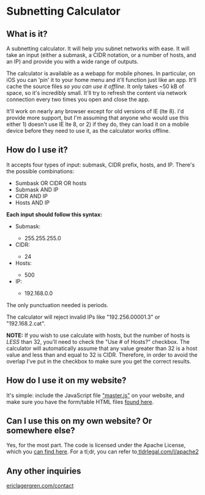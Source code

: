 <h1>Subnetting Calculator</h1>

<h2>What is it?</h2>
<p>A subnetting calculator. It will help you subnet networks with ease. It will take an input (either a submask, a CIDR notation, or a number of hosts, and an IP) and provide you with a wide range of outputs.</p>

<p>The calculator is available as a webapp for mobile phones. In particular, on iOS you can 'pin' it to your home menu and it'll function just like an app. It'll cache the source files
    <em>so you can use it offline</em>. It only takes ~50 kB of space, so it's incredibly small. It'll try to refresh the content via network connection every two times you open and close the app.</p>

<p>It'll work on nearly any browser except for old versions of IE (lte 8). I'd provide more support, but I'm assuming that anyone who would use this either 1) doesn't use IE lte 8, or 2) if they do, they can load it on a mobile device before they need to use it, as the calculator works offline.</p>

<h2 id="first">How do I use it?</h2>

It accepts four types of input: submask, CIDR prefix, hosts, and IP. There's the possible combinations:</p>

<ul style="list-style-type:disc">
    <li>Sumbask OR CIDR OR hosts</li>
    <li>Submask AND IP</li>
    <li>CIDR AND IP</li>
    <li>Hosts AND IP</li>
</ul>

<strong>Each input should follow this syntax:</strong>
<ul>
    <li>Submask:</li>
    <ul>
        <li>255.255.255.0</li>
    </ul>
    <li>CIDR:</li>
    <ul>
        <li>24</li>
    </ul>
    <li>Hosts:</li>
    <ul>
        <li>500</li>
    </ul>
    <li>IP:</li>
    <ul>
        <li>192.168.0.0</li>
    </ul>
</ul>

<p>The only punctuation needed is periods.</p>
<p>The calculator will reject invalid IPs like "192.256.00001.3" or "192.168.2.cat".</p>

<p>
    <strong>NOTE:</strong> If you wish to use calculate with hosts, but the number of hosts is <em>LESS</em> than 32, you'll need to check the "Use # of Hosts?" checkbox. The calculator will automatically assume that any value greater than 32 is a host value and less than and equal to 32 is CIDR. Therefore, in order to avoid the overlap I've put in the checkbox to make sure you get the correct results.
</p>

<h2>How do I use it on my website?</h2>
<p>It's simple: include the JavaScript file <a href="/src/js/master.js">"master.js"</a> on your website, and make sure you have the form/table HTML files <a href="/src/html/html.html">found here</a>.</p>

<h2>Can I use this on my own website? Or somewhere else?</h2>
<p>Yes, for the most part. The code is licensed under the Apache License, which you <a href="/license.txt">can find here</a>. For a tl;dr, you can refer to<a href="https://www.tldrlegal.com/l/apache2"> tldrlegal.com/l/apache2</a>
</p>

<h2>Any other inquiries</h2>
<p><a href="http://www.ericlagergren.com/contact">ericlagergren.com/contact</a>
</p>